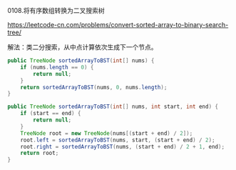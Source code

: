 0108.将有序数组转换为二叉搜索树

https://leetcode-cn.com/problems/convert-sorted-array-to-binary-search-tree/

解法：类二分搜索，从中点计算依次生成下一个节点。



```java
public TreeNode sortedArrayToBST(int[] nums) {
    if (nums.length == 0) {
        return null;
    }
    return sortedArrayToBST(nums, 0, nums.length);
}

public TreeNode sortedArrayToBST(int[] nums, int start, int end) {
    if (start == end) {
        return null;
    }
    TreeNode root = new TreeNode(nums[(start + end) / 2]);
    root.left = sortedArrayToBST(nums, start, (start + end) / 2);
    root.right = sortedArrayToBST(nums, (start + end) / 2 + 1, end);
    return root;
}
```

